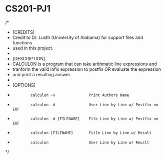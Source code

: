# CS201-PJ1

/*
*   [CREDITS]
*   Credit to Dr. Lusth (University of Alabama) for support files and functions
*   used in this project.
*
*   [DESCRIPTION]
*   CALCULON is a program that can take arithmatic line expressions and
*   tranform the valid infix expression to postfix OR evaluate the expression
*   and print a resulting answer.
*
*   [OPTIONS]
*             calculon -v               Print Authors Name
*             calculon -d               User Line by Line w/ Postfix on EOF
*             calculon -d [FILENAME]    File Line by Line w/ Postfix on EOF
*             calculon [FILENAME]       Fiile Line by Line w/ Result
*             calculon                  User Line by Line w/ Reuslt
*/
